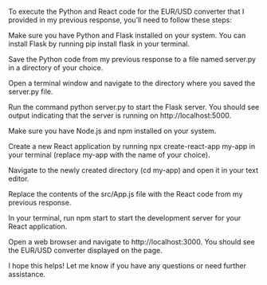 To execute the Python and React code for the EUR/USD converter that I provided in my previous response, you’ll need to follow these steps:

Make sure you have Python and Flask installed on your system. You can install Flask by running pip install flask in your terminal.

Save the Python code from my previous response to a file named server.py in a directory of your choice.

Open a terminal window and navigate to the directory where you saved the server.py file.

Run the command python server.py to start the Flask server. You should see output indicating that the server is running on http://localhost:5000.

Make sure you have Node.js and npm installed on your system.

Create a new React application by running npx create-react-app my-app in your terminal (replace my-app with the name of your choice).

Navigate to the newly created directory (cd my-app) and open it in your text editor.

Replace the contents of the src/App.js file with the React code from my previous response.

In your terminal, run npm start to start the development server for your React application.

Open a web browser and navigate to http://localhost:3000. You should see the EUR/USD converter displayed on the page.

I hope this helps! Let me know if you have any questions or need further assistance.
